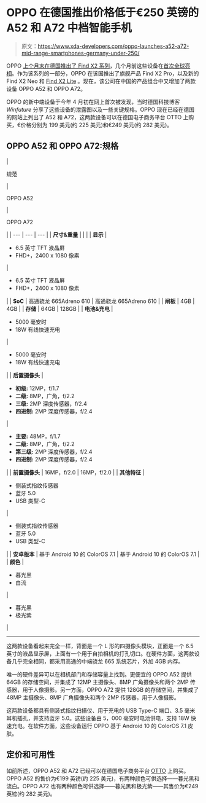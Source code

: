 # OPPO 在德国推出价格低于€250 英镑的 A52 和 A72 中档智能手机

> 原文：<https://www.xda-developers.com/oppo-launches-a52-a72-mid-range-smartphones-germany-under-250/>

OPPO [上个月末在德国推出了 Find X2 系列](https://www.xda-developers.com/oppo-find-x2-pro-neo-and-lite-available-germany-free-bluetooth-audio-accessories/)，几个月前这些设备在[首次全球亮相](https://www.xda-developers.com/oppo-find-x2-specifications-features-pricing-availability/)。作为该系列的一部分，OPPO 在该国推出了旗舰产品 Find X2 Pro，以及新的 Find X2 Neo 和 [Find X2 Lite](https://www.xda-developers.com/oppo-find-x2-lite-launches-rebranded-chinese-reno3-vitality-edition/) 。现在，该公司在中国的产品组合中又增加了两款设备 OPPO A52 和 OPPO A72。

OPPO 的新中端设备于今年 4 月初在网上首次被发现，当时德国科技博客 *Winfuture* 分享了这些设备的泄露图以及一些关键规格。OPPO 现在已经在德国的网站上列出了 A52 和 A72，这两款设备可以在德国电子商务平台 OTTO 上购买，€价格分别为 199 美元(约 225 美元)和€249 美元(约 282 美元)。

## OPPO A52 和 OPPO A72:规格

| 

规范

 | 

OPPO A52

 | 

OPPO A72

 |
| --- | --- | --- |
| **尺寸&重量** |  |  |
| **显示** | 

*   6.5 英寸 TFT 液晶屏
*   FHD+，2400 x 1080 像素

 | 

*   6.5 英寸 TFT 液晶屏
*   FHD+，2400 x 1080 像素

 |
| **SoC** | 高通骁龙 665Adreno 610 | 高通骁龙 665Adreno 610 |
| **闸板** | 4GB | 4GB |
| **存储** | 64GB | 128GB |
| **电池&充电** | 

*   5000 毫安时
*   18W 有线快速充电

 | 

*   5000 毫安时
*   18W 有线快速充电

 |
| **后置摄像头** | 

*   **初级:** 12MP，f/1.7
*   **二级:** 8MP，广角，f/2.2
*   **三级:** 2MP 深度传感器，f/2.4
*   **四进制:** 2MP 深度传感器，f/2.4

 | 

*   **主要:** 48MP，f/1.7
*   **二级:** 8MP，广角，f/2.2
*   **第三级:** 2MP 深度传感器，f/2.4
*   **四进制:** 2MP 深度传感器，f/2.4

 |
| **前置摄像头** | 16MP，f/2.0 | 16MP，f/2.0 |
| **其他特征** | 

*   侧装式指纹传感器
*   蓝牙 5.0
*   USB 类型-C

 | 

*   侧装式指纹传感器
*   蓝牙 5.0
*   USB 类型-C

 |
| **安卓版本** | 基于 Android 10 的 ColorOS 7.1 | 基于 Android 10 的 ColorOS 7.1 |
| **颜色** | 

*   暮光黑
*   白流

 | 

*   暮光黑
*   极光紫

 |

* * *

这两款设备看起来完全一样，背面是一个 L 形的四摄像头模块，正面是一个 6.5 英寸的液晶显示屏，上面有一个用于自拍相机的打孔切口。在硬件方面，这两款设备几乎完全相同，都采用高通的中端骁龙 665 系统芯片，外加 4GB 内存。

唯一的硬件差异可以在相机部门和存储容量上找到。更便宜的 OPPO A52 提供 64GB 的存储空间，并集成了 12MP 主摄像头、8MP 广角摄像头和两个 2MP 传感器，用于人像摄影。另一方面，OPPO A72 提供 128GB 的存储空间，并集成了 48MP 主摄像头、8MP 广角摄像头和两个 2MP 传感器，用于人像摄影。

这两款设备都具有侧装式指纹扫描仪、用于充电的 USB Type-C 端口、3.5 毫米耳机插孔，并支持蓝牙 5.0。这些设备由 5，000 毫安时电池供电，支持 18W 快速充电。在软件方面，这些设备运行 OPPO 基于 Android 10 的 ColorOS 7.1 皮肤。

## 定价和可用性

如前所述，OPPO A52 和 A72 已经可以在德国电子商务平台 [OTTO](https://www.otto.de/p/oppo-a52-smartphone-16-5-cm-6-5-zoll-64-gb-speicherplatz-12-mp-kamera-1139681462/#variationId=1139681463) 上购买。OPPO A52 的售价为€199 英镑(约 225 美元)，有两种颜色可供选择——暮光黑和流白。OPPO A72 也有两种颜色可供选择——暮光黑和极光紫——其售价为€249 英镑(约 282 美元)。